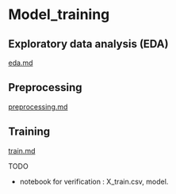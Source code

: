 # Model_training

## Exploratory data analysis (EDA)

[eda.md](docs/eda.md)

## Preprocessing

[preprocessing.md](docs/preprocessing.md)

## Training

[train.md](docs/train.md)

TODO
- notebook for verification : X_train.csv, model.